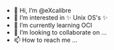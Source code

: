 - 👋 Hi, I’m @eXcalibre
- 👀 I’m interested in ✨ Unix OS's ✨
- 🌱 I’m currently learning OCI
- 💞️ I’m looking to collaborate on ...
- 📫 How to reach me ...

<!---
eXcalibre/eXcalibre is a ✨ special ✨ repository because its `README.md` (this file) appears on your GitHub profile.
You can click the Preview link to take a look at your changes.
--->
